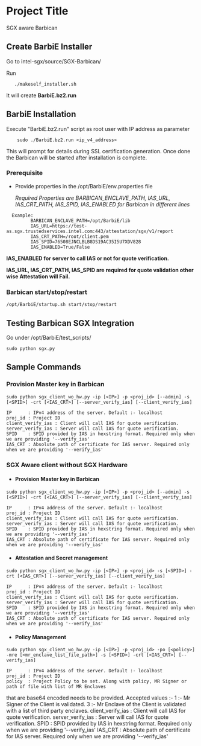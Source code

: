 # Project Title

SGX aware Barbican

## Create BarbiE Installer

Go to intel-sgx/source/SGX-Barbican/

Run 
```
   ./makeself_installer.sh
```

It will create **BarbiE.bz2.run**

## BarbiE Installation

Execute "BarbiE.bz2.run" script as root user with IP address as parameter
```
    sudo ./BarbiE.bz2.run <ip_v4_address>
```
This will prompt for details during SSL certification generation.
Once done the Barbican will be started after installation is complete.

### Prerequisite

* Provide properties in the /opt/BarbiE/env.properties file

  *Required Properties are BARBICAN_ENCLAVE_PATH, IAS_URL, IAS_CRT_PATH, IAS_SPID, IAS_ENABLED for Barbican in different lines*
```
  Example:
         BARBICAN_ENCLAVE_PATH=/opt/BarbiE/lib
         IAS_URL=https://test-as.sgx.trustedservices.intel.com:443/attestation/sgx/v1/report
         IAS_CRT_PATH=/root/client.pem
         IAS_SPID=76508EJNCLBLB8DS19AC35I5U7XDV828
         IAS_ENABLED=True/False
```
**IAS_ENABLED for server to call IAS or not for quote verification.**

**IAS_URL, IAS_CRT_PATH, IAS_SPID are required for quote validation other wise Attestation will Fail.**

### Barbican start/stop/restart
```
/opt/BarbiE/startup.sh start/stop/restart
```

## Testing Barbican SGX Integration

Go under /opt/BarbiE/test_scripts/
```
sudo python sgx.py
```

## Sample Commands

###  Provision Master key in Barbican
```
sudo python sgx_client_wo_hw.py -ip [<IP>] -p <proj_id> [--admin] -s [<SPID>] -crt [<IAS_CRT>] [--server_verify_ias] [--client_verify_ias]
```
    IP      : IPv4 address of the server. Default :- localhost
    proj_id : Project ID
    client_verify_ias : Client will call IAS for quote verification.
    server_verify_ias : Server will call IAS for quote verification.
    SPID    : SPID provided by IAS in hexstring format. Required only when we are providing '--verify_ias'
    IAS_CRT : Absolute path of certificate for IAS server. Required only when we are providing '--verify_ias'

### SGX Aware client without SGX Hardware

* #### Provision Master key in Barbican
```
sudo python sgx_client_wo_hw.py -ip [<IP>] -p <proj_id> [--admin] -s [<SPID>] -crt [<IAS_CRT>] [--server_verify_ias] [--client_verify_ias]
```

    IP      : IPv4 address of the server. Default :- localhost
    proj_id : Project ID
    client_verify_ias : Client will call IAS for quote verification.
    server_verify_ias : Server will call IAS for quote verification.
    SPID    : SPID provided by IAS in hexstring format. Required only when we are providing '--verify_ias'
    IAS_CRT : Absolute path of certificate for IAS server. Required only when we are providing '--verify_ias'

* #### Attestation and Secret management
```
sudo python sgx_client_wo_hw.py -ip [<IP>] -p <proj_id> -s [<SPID>] -crt [<IAS_CRT>] [--server_verify_ias] [--client_verify_ias]
```

    IP      : IPv4 address of the server. Default :- localhost
    proj_id : Project ID
    client_verify_ias : Client will call IAS for quote verification.
    server_verify_ias : Server will call IAS for quote verification.
    SPID    : SPID provided by IAS in hexstring format. Required only when we are providing '--verify_ias'
    IAS_CRT : Absolute path of certificate for IAS server. Required only when we are providing '--verify_ias'

* #### Policy Management
```
sudo python sgx_client_wo_hw.py -ip [<IP>] -p <proj_id> -po [<policy>] -mre [<mr_enclave_list_file_path>] -s [<SPID>] -crt [<IAS_CRT>] [--verify_ias]
```

    IP      : IPv4 address of the server. Default :- localhost
    proj_id : Project ID
    policy  : Project Policy to be set. Along with policy, MR Signer or path of file with list of MR Enclaves 
that are base64 encoded needs to be provided.
              Accepted values :-
              1 :- Mr Signer of the Client is validated.
              3 :- Mr Enclave of the Client is validated with a list of third party enclaves.
    client_verify_ias : Client will call IAS for quote verification.
    server_verify_ias : Server will call IAS for quote verification.
    SPID    : SPID provided by IAS in hexstring format. Required only when we are providing '--verify_ias'
    IAS_CRT : Absolute path of certificate for IAS server. Required only when we are providing '--verify_ias'
